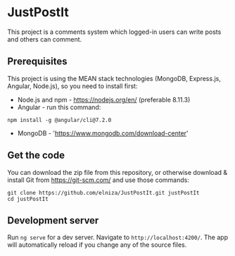 # JustPostIt

This project is a comments system which logged-in users can write posts and others can comment.

## Prerequisites

This project is using the MEAN stack technologies (MongoDB, Express.js, Angular, Node.js), so you need to install first:
* Node.js and npm - https://nodejs.org/en/ (preferable 8.11.3)
* Angular - run this command:
```
npm install -g @angular/cli@7.2.0
```
* MongoDB - 'https://www.mongodb.com/download-center'

## Get the code
You can download the zip file from this repository, or otherwise download & install Git from https://git-scm.com/ and use those commands: 
```
git clone https://github.com/elniza/JustPostIt.git justPostIt  
cd justPostIt
```

## Development server

Run `ng serve` for a dev server. Navigate to `http://localhost:4200/`. The app will automatically reload if you change any of the source files.


